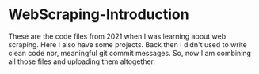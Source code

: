 # WebScraping-Introduction
These are the code files from 2021 when I was learning about web scraping. Here I also have some projects. Back then I didn't used to write clean code nor,  meaningful git commit messages. So, now I am combining all those files and uploading them altogether.
